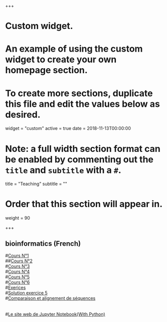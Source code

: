 

+++
# Custom widget.
# An example of using the custom widget to create your own homepage section.
# To create more sections, duplicate this file and edit the values below as desired.
widget = "custom"
active = true
date = 2018-11-13T00:00:00

# Note: a full width section format can be enabled by commenting out the `title` and `subtitle` with a `#`.
title = "Teaching"
subtitle = ""

# Order that this section will appear in.
weight = 90

+++

## bioinformatics (French)

#[Cours N°1](https://bouchenemehdi.netlify.com/teaching/bioinformatics/cours1-Intro-Bioinfo.ppt) <br>
##[Cours N°2](https://bouchenemehdi.netlify.com/teaching/bioinformatics/cours2.pdf)<br>
#[Cours N°3](https://bouchenemehdi.netlify.com/teaching/bioinformatics/cours3.pdf)<br>
#[Cours N°4](https://bouchenemehdi.netlify.com/teaching/bioinformatics/cours4.pdf)<br>
#[Cours N°5](https://bouchenemehdi.netlify.com/teaching/bioinformatics/cours5.pdf)<br>
#[Cours N°6](https://bouchenemehdi.netlify.com/teaching/bioinformatics/cours6.pdf)<br>
#[Exerices](https://bouchenemehdi.netlify.com/teaching/bioinformatics/exercices.pdf)<br>
#[Solution exercice 5](https://bouchenemehdi.netlify.com/teaching/bioinformatics/solution-exo5.pdf)<br>
#[Comparaison et alignement de séquences](https://bouchenemehdi.netlify.com/teaching/bioinformatics/Comparaison-alignement-séquences.pdf)<br>
<br>
<br>
#[Le site web de Jupyter Notebook(With Python)](https://jupyter.org/try)



